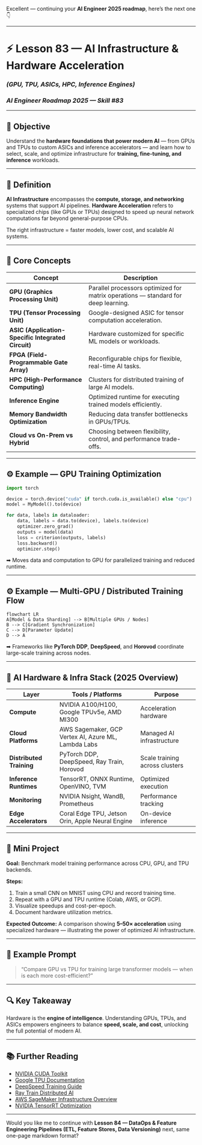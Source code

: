 Excellent — continuing your **AI Engineer 2025 roadmap**, here’s the next one 👇

---

# ⚡ Lesson 83 — AI Infrastructure & Hardware Acceleration

### *(GPU, TPU, ASICs, HPC, Inference Engines)*

### *AI Engineer Roadmap 2025 — Skill #83*

---

## 🎯 Objective

Understand the **hardware foundations that power modern AI** — from GPUs and TPUs to custom ASICs and inference accelerators — and learn how to select, scale, and optimize infrastructure for **training, fine-tuning, and inference** workloads.

---

## 🧩 Definition

**AI Infrastructure** encompasses the **compute, storage, and networking** systems that support AI pipelines.
**Hardware Acceleration** refers to specialized chips (like GPUs or TPUs) designed to speed up neural network computations far beyond general-purpose CPUs.

The right infrastructure = faster models, lower cost, and scalable AI systems.

---

## 🧠 Core Concepts

| Concept                                            | Description                                                                       |
| -------------------------------------------------- | --------------------------------------------------------------------------------- |
| **GPU (Graphics Processing Unit)**                 | Parallel processors optimized for matrix operations — standard for deep learning. |
| **TPU (Tensor Processing Unit)**                   | Google-designed ASIC for tensor computation acceleration.                         |
| **ASIC (Application-Specific Integrated Circuit)** | Hardware customized for specific ML models or workloads.                          |
| **FPGA (Field-Programmable Gate Array)**           | Reconfigurable chips for flexible, real-time AI tasks.                            |
| **HPC (High-Performance Computing)**               | Clusters for distributed training of large AI models.                             |
| **Inference Engine**                               | Optimized runtime for executing trained models efficiently.                       |
| **Memory Bandwidth Optimization**                  | Reducing data transfer bottlenecks in GPUs/TPUs.                                  |
| **Cloud vs On-Prem vs Hybrid**                     | Choosing between flexibility, control, and performance trade-offs.                |

---

## ⚙️ Example — GPU Training Optimization

```python
import torch

device = torch.device("cuda" if torch.cuda.is_available() else "cpu")
model = MyModel().to(device)

for data, labels in dataloader:
    data, labels = data.to(device), labels.to(device)
    optimizer.zero_grad()
    outputs = model(data)
    loss = criterion(outputs, labels)
    loss.backward()
    optimizer.step()
```

➡ Moves data and computation to GPU for parallelized training and reduced runtime.

---

## ⚙️ Example — Multi-GPU / Distributed Training Flow

```mermaid
flowchart LR
A[Model & Data Sharding] --> B[Multiple GPUs / Nodes]
B --> C[Gradient Synchronization]
C --> D[Parameter Update]
D --> A
```

➡ Frameworks like **PyTorch DDP**, **DeepSpeed**, and **Horovod** coordinate large-scale training across nodes.

---

## 🧱 AI Hardware & Infra Stack (2025 Overview)

| Layer                    | Tools / Platforms                                   | Purpose                        |
| ------------------------ | --------------------------------------------------- | ------------------------------ |
| **Compute**              | NVIDIA A100/H100, Google TPUv5e, AMD MI300          | Acceleration hardware          |
| **Cloud Platforms**      | AWS Sagemaker, GCP Vertex AI, Azure ML, Lambda Labs | Managed AI infrastructure      |
| **Distributed Training** | PyTorch DDP, DeepSpeed, Ray Train, Horovod          | Scale training across clusters |
| **Inference Runtimes**   | TensorRT, ONNX Runtime, OpenVINO, TVM               | Optimized execution            |
| **Monitoring**           | NVIDIA Nsight, WandB, Prometheus                    | Performance tracking           |
| **Edge Accelerators**    | Coral Edge TPU, Jetson Orin, Apple Neural Engine    | On-device inference            |

---

## 📘 Mini Project

**Goal:** Benchmark model training performance across CPU, GPU, and TPU backends.

**Steps:**

1. Train a small CNN on MNIST using CPU and record training time.
2. Repeat with a GPU and TPU runtime (Colab, AWS, or GCP).
3. Visualize speedups and cost-per-epoch.
4. Document hardware utilization metrics.

**Expected Outcome:**
A comparison showing **5–50× acceleration** using specialized hardware — illustrating the power of optimized AI infrastructure.

---

## 🧠 Example Prompt

> “Compare GPU vs TPU for training large transformer models — when is each more cost-efficient?”

---

## 🔍 Key Takeaway

Hardware is the **engine of intelligence**.
Understanding GPUs, TPUs, and ASICs empowers engineers to balance **speed, scale, and cost**, unlocking the full potential of modern AI.

---

## 📚 Further Reading

* [NVIDIA CUDA Toolkit](https://developer.nvidia.com/cuda-toolkit)
* [Google TPU Documentation](https://cloud.google.com/tpu/docs)
* [DeepSpeed Training Guide](https://www.deepspeed.ai/)
* [Ray Train Distributed AI](https://docs.ray.io/en/latest/train/index.html)
* [AWS SageMaker Infrastructure Overview](https://aws.amazon.com/sagemaker/)
* [NVIDIA TensorRT Optimization](https://developer.nvidia.com/tensorrt)

---

Would you like me to continue with **Lesson 84 — DataOps & Feature Engineering Pipelines (ETL, Feature Stores, Data Versioning)** next, same one-page markdown format?
